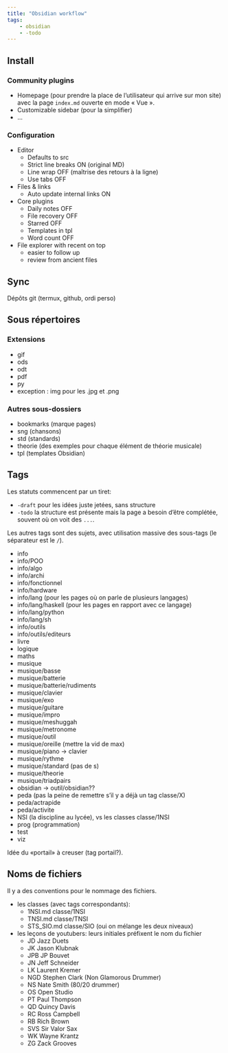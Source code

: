 ```yaml
---
title: "Obsidian workflow"
tags:
    - obsidian
    - -todo
---
```


## Install

### Community plugins

* Homepage (pour prendre la place de l’utilisateur
  qui arrive sur mon site) avec la page
  `index.md` ouverte en mode « Vue ».
* Customizable sidebar (pour la simplifier)
* ...

### Configuration

- Editor
  - Defaults to src
  - Strict line breaks ON (original MD)
  - Line wrap OFF (maîtrise des retours à la ligne)
  - Use tabs OFF
- Files & links
  - Auto update internal links ON
- Core plugins
  - Daily notes OFF
  - File recovery OFF
  - Starred OFF
  - Templates in tpl
  - Word count OFF
- File explorer with recent on top
    - easier to follow up
    - review from ancient files

## Sync

Dépôts git (termux, github, ordi perso)

## Sous répertoires

### Extensions

- gif
- ods
- odt
- pdf
- py
- exception : img pour les .jpg et .png

### Autres sous-dossiers

- bookmarks (marque pages)
- sng (chansons)
- std (standards)
- theorie (des exemples pour chaque élément de théorie musicale)
- tpl (templates Obsidian)

## Tags

Les statuts commencent par un tiret:

* `-draft` pour les idées juste jetées, sans structure
* `-todo` la structure est présente mais la page a besoin d’être complétée,
  souvent où on voit des `...`.

Les autres tags sont des sujets, avec utilisation massive des sous-tags
(le séparateur est le `/`).

* info
* info/POO
* info/algo
* info/archi
* info/fonctionnel
* info/hardware
* info/lang (pour les pages où on parle de plusieurs langages)
* info/lang/haskell (pour les pages en rapport avec ce langage)
* info/lang/python
* info/lang/sh
* info/outils
* info/outils/editeurs
* livre
* logique
* maths
* musique
* musique/basse
* musique/batterie
* musique/batterie/rudiments
* musique/clavier
* musique/exo
* musique/guitare
* musique/impro
* musique/meshuggah
* musique/metronome
* musique/outil
* musique/oreille (mettre la vid de max)
* musique/piano -> clavier
* musique/rythme
* musique/standard (pas de s)
* musique/theorie
* musique/triadpairs
* obsidian -> outil/obsidian??
* peda (pas la peine de remettre s’il y a déjà un tag classe/X)
* peda/actrapide
* peda/activite
* NSI (la discipline au lycée), vs les classes classe/1NSI
* prog (programmation)
* test
* viz

Idée du «portail» à creuser (tag portail?).

## Noms de fichiers

Il y a des conventions pour le nommage des fichiers.

* les classes (avec tags correspondants):
  * 1NSI.md classe/1NSI
  * TNSI.md classe/TNSI
  * STS_SIO.md classe/SIO (oui on mélange les deux niveaux)
* les leçons de youtubers: leurs initiales préfixent le nom du fichier
  * JD  Jazz Duets
  * JK  Jason Klubnak
  * JPB JP Bouvet
  - JN Jeff Schneider
  * LK  Laurent Kremer
  * NGD Stephen Clark (Non Glamorous Drummer)
  * NS Nate Smith (80/20 drummer)
  * OS  Open Studio
  * PT Paul Thompson
  * QD  Quincy Davis
  * RC  Ross Campbell
  * RB  Rich Brown
  * SVS Sir Valor Sax
  * WK  Wayne Krantz
  * ZG  Zack Grooves
